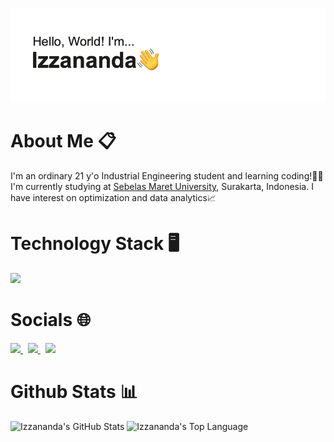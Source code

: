 <!-- banner -->
[![MasterHead](https://github.com/izzanadimas/izzanadimas/blob/main/BannerGithub.png)](https://github.com/izzanadimas)

<!-- about -->
<h1>About Me 📋</h1>
<p>I'm an ordinary 21 y'o Industrial Engineering student and learning coding!👨‍💻<br>I'm currently studying at <a href="https://uns.ac.id/id/">Sebelas Maret University</a>, Surakarta, Indonesia. I have interest on optimization and data analytics📈

<!-- tech -->
<h1>Technology Stack 🖥️</h1>
<p>
  <img src="https://skillicons.dev/icons?i=py,sklearn,tensorflow,mysql,git,figma" />
</p>

<!-- socials -->
<h1>Socials 🌐</h1>
<p>
  <a href="mailto:izzanadimasfaza15@gmail.com">
    <img src="https://skillicons.dev/icons?i=gmail"/>
  </a>
  &nbsp
  <a href="https://www.linkedin.com/in/izzanadimas/">
    <img src="https://skillicons.dev/icons?i=linkedin"/>
  </a>
  &nbsp
   <a href="https://www.instagram.com/izzanadimas/">
    <img src="https://skillicons.dev/icons?i=instagram"/>
  </a>
</p>

<!-- stats -->
<h1>Github Stats 📊</h1>
<div>
<img src="https://github-readme-stats.vercel.app/api?username=izzanadimas&show_icons=true&theme=graywhite" alt="Izzananda's GitHub Stats" />
<img src="https://github-readme-stats.vercel.app/api/top-langs/?username=izzanadimas&layout=compact&theme=graywhite" alt="Izzananda's Top Language" />
</div>
